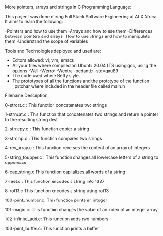 
More pointers, arrays and strings in C Programming Language:

This project was done during Full Stack Software Engineering at ALX Africa. It aims to learn the following:

-Pointers and how to use them
-Arrays and how to use them
-Differences between pointers and arrays
-How to use strings and how to manipulate them
-Understand the scope of variables

Tools and Technologies deployed and used are:

- Editors allowed: vi, vim, emacs
- All your files where compiled on Ubuntu 20.04 LTS using gcc, using the options -Wall -Werror -Wextra -pedantic -std=gnu89
- The code used where Betty style. 
- The prototypes of all the functions and the prototype of the function _putchar where included in the header file called main.h


Filename	Description

0-strcat.c :	This function concatenates two strings

1-strncat.c :	This function that concatenates two strings and return a pointer to the resulting string dest

2-strncpy.c :	This function copies a string

3-strcmp.c :	This function compares two strings

4-rev_array.c :	This function reverses the content of an array of integers

5-string_toupper.c : This function changes all lowercase letters of a string to uppercase

6-cap_string.c	This function capitalizes all words of a string

7-leet.c :	This function encodes a string into 1337

8-rot13.c	This function encodes a string using rot13

100-print_number.c: This function prints an integer

101-magic.c: 	This function changes the value of an index of an integer array

102-infinite_add.c: This function adds two numbers

103-print_buffer.c: This function prints a buffer
